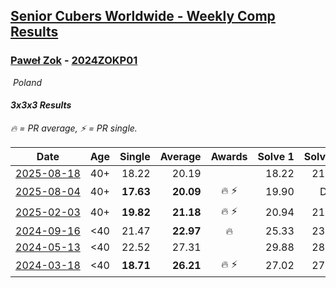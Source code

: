 <style>table {white-space: nowrap;}</style>
<link rel="stylesheet" type="text/css" href="/scw-comp/css/flags.css" />

## [Senior Cubers Worldwide - Weekly Comp Results](/scw-comp/results/)
### [Paweł Zok](README.md) - [2024ZOKP01](https://www.worldcubeassociation.org/persons/2024ZOKP01?event=333)

<i class="flag flag-PL" />&nbsp;Poland

#### 3x3x3 Results

<span style="white-space: nowrap;">🔥 = PR average</span>, <span style="white-space: nowrap;">⚡ = PR single</span>.

| Date | Age | Single | Average | Awards | Solve 1 | Solve 2 | Solve 3 | Solve 4 | Solve 5 | Video |
| :--: | :--: | --: | --: | :--: | --: | --: | --: | --: | --: | :-- |
| [2025-08-18](../../results/2025-08-18/333.md) | 40+ | 18.22 | 20.19 |  | 18.22 | 21.38 | 19.22 | 19.98 | 23.47 | [Desktop](https://www.facebook.com/events/4098227200495459/permalink/4110429392608573) / [Mobile](https://m.facebook.com/events/4098227200495459?view=permalink&id=4110429392608573) |
| [2025-08-04](../../results/2025-08-04/333.md) | 40+ | **17.63** | **20.09** | 🔥 ⚡ | 19.90 | DNF | 19.72 | 20.66 | **17.63** | [Desktop](https://www.facebook.com/events/1901314967391999/permalink/1906764466847049) / [Mobile](https://m.facebook.com/events/1901314967391999?view=permalink&id=1906764466847049) |
| [2025-02-03](../../results/2025-02-03/333.md) | 40+ | **19.82** | **21.18** | 🔥 ⚡ | 20.94 | 21.34 | **19.82** | 21.25 | 23.63 | [Desktop](https://www.facebook.com/events/595481126781396/permalink/600379989624843) / [Mobile](https://m.facebook.com/events/595481126781396?view=permalink&id=600379989624843) |
| [2024-09-16](../../results/2024-09-16/333.md) | <40 | 21.47 | **22.97** | 🔥 | 25.33 | 23.31 | 21.47 | 23.64 | 21.95 | [Desktop](https://www.facebook.com/events/1432335554111064/permalink/1440751526602800) / [Mobile](https://m.facebook.com/events/1432335554111064?view=permalink&id=1440751526602800) |
| [2024-05-13](../../results/2024-05-13/333.md) | <40 | 22.52 | 27.31 |  | 29.88 | 28.76 | 26.00 | 27.16 | 22.52 | [Desktop](https://www.facebook.com/events/800074235387553/permalink/808221991239444) / [Mobile](https://m.facebook.com/events/800074235387553?view=permalink&id=808221991239444) |
| [2024-03-18](../../results/2024-03-18/333.md) | <40 | **18.71** | **26.21** | 🔥 ⚡ | 27.02 | 27.98 | **18.71** | 23.64 | DNF | [Desktop](https://www.facebook.com/events/962609138892132/permalink/966390618513984) / [Mobile](https://m.facebook.com/events/962609138892132?view=permalink&id=966390618513984) |


<!-- Global site tag (gtag.js) - Google Analytics -->
<script async src="https://www.googletagmanager.com/gtag/js?id=UA-86348435-3"></script>
<script>window.dataLayer = window.dataLayer || []; function gtag() {dataLayer.push(arguments);} gtag('js', new Date()); gtag('config', 'UA-86348435-3');</script>
